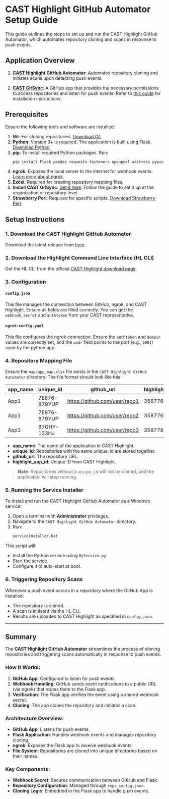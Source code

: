 # CAST Highlight GitHub Automator Setup Guide

This guide outlines the steps to set up and run the CAST Highlight GitHub Automator, which automates repository cloning and scans in response to push events.

## Application Overview

1. **[CAST Highlight GitHub Automator](https://github.com/hbe-cast/CAST-Highlight-GitHub-Automator/releases)**: Automates repository cloning and initiates scans upon detecting push events.
   
2. **[CAST GitSync](https://github.com/marketplace/gitrepofetcher)**: A GitHub app that provides the necessary permissions to access repositories and listen for push events. Refer to [this guide](https://docs.github.com/en/apps/using-github-apps/installing-a-github-app-from-github-marketplace-for-your-organizations) for installation instructions.

## Prerequisites

Ensure the following tools and software are installed:

1. **Git**: For cloning repositories. [Download Git](https://git-scm.com/).
2. **Python**: Version 3+ is required. The application is built using Flask. [Download Python](https://www.python.org/).
3. **pip**: To install required Python packages. Run:
   ```bash
   pip install Flask pandas requests fasteners openpyxl waitress pywin32
   ```
4. **ngrok**: Exposes the local server to the internet for webhook events. [Learn more about ngrok](https://ngrok.com/).
5. **Excel**: Required for creating repository mapping files.
6. **Install CAST GitSync**: [Get it here](https://github.com/marketplace/gitrepofetcher). Follow the guide to set it up at the organization or repository level.
7. **Strawberry Perl**: Required for specific scripts. [Download Strawberry Perl](https://strawberryperl.com/).

## Setup Instructions

### 1. Download the CAST Highlight GitHub Automator

Download the latest release from [here](https://github.com/hbe-cast/CAST-Highlight-GitHub-Automator/releases).

### 2. Download the Highlight Command Line Interface (HL CLI)

Get the HL CLI from the official [CAST Highlight download page](https://doc.casthighlight.com/product-tutorials-third-party-tools/automated-code-scan-command-line/).

### 3. Configuration

#### `config.json`

This file manages the connection between GitHub, ngrok, and CAST Highlight. Ensure all fields are filled correctly. You can get the `webhook_secret` and `authtoken` from your CAST representative.

#### `ngrok-config.yaml`

This file configures the ngrok connection. Ensure the `authtoken` and `domain` values are correctly set, and the `addr` field points to the port (e.g., `5001`) used by the python app.

### 4. Repository Mapping File

Ensure the `map/app_map.xlsx` file exists in the `CAST Highlight GitHub Automator` directory. The file format should look like this:

| app_name | unique_id      | github_url                   | highlight_app_id |
|----------|----------------|------------------------------|------------------|
| App1     | 7E876-879YUP   | https://github.com/user/repo1  | 358776           |
| App1    | 7E876-879YUP   | https://github.com/user/repo2  | 358776           |
| App3     | 87GHY-123HJ    | https://github.com/user/repo3  | 358778           |

- **app_name**: The name of the application in CAST Highlight.
- **unique_id**: Repositories with the same unique_id are stored together.
- **github_url**: The repository URL.
- **highlight_app_id**: Unique ID from CAST Highlight.

> **Note**: Repositories without a `unique_id` will not be cloned, and the application will stop running.

### 5. Running the Service Installer

To install and run the CAST Highlight GitHub Automator as a Windows service:

1. Open a terminal with **Administrator** privileges.
2. Navigate to the `CAST Highlight GitHub Automator` directory.
3. Run:
   ```bash
   serviceInstaller.bat
   ```

This script will:
- Install the Python service using `MyService.py`.
- Start the service.
- Configure it to auto-start at boot.

### 6. Triggering Repository Scans

Whenever a push event occurs in a repository where the GitHub App is installed:
- The repository is cloned.
- A scan is initiated via the HL CLI.
- Results are uploaded to CAST Highlight as specified in `config.json`.

---

## Summary

The **CAST Highlight GitHub Automator** streamlines the process of cloning repositories and triggering scans automatically in response to push events.

### How It Works:

1. **GitHub App**: Configured to listen for push events.
2. **Webhook Handling**: GitHub sends event notifications to a public URL (via ngrok) that routes them to the Flask app.
3. **Verification**: The Flask app verifies the event using a shared webhook secret.
4. **Cloning**: The app clones the repository and initiates a scan.

### Architecture Overview:

- **GitHub App**: Listens for push events.
- **Flask Application**: Handles webhook events and manages repository cloning.
- **ngrok**: Exposes the Flask app to receive webhook events.
- **File System**: Repositories are cloned into unique directories based on their names.

### Key Components:

- **Webhook Secret**: Secures communication between GitHub and Flask.
- **Repository Configuration**: Managed through `repo_config.json`.
- **Cloning Logic**: Embedded in the Flask app to handle push events.
